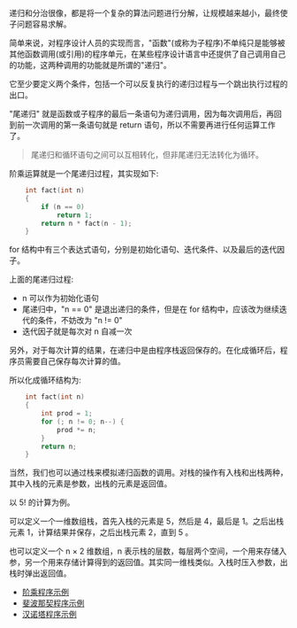 
递归和分治很像，都是将一个复杂的算法问题进行分解，让规模越来越小，最终使子问题容易求解。

简单来说，对程序设计人员的实现而言，"函数"(或称为子程序)不单纯只是能够被其他函数调用(或引用)的程序单元，在某些程序设计语言中还提供了自己调用自己的功能，这两种调用的功能就是所谓的"递归"。

它至少要定义两个条件，包括一个可以反复执行的递归过程与一个跳出执行过程的出口。

"尾递归" 就是函数或子程序的最后一条语句为递归调用，因为每次调用后，再回到前一次调用的第一条语句就是 return 语句，所以不需要再进行任何运算工作了。

> 尾递归和循环语句之间可以互相转化，但非尾递归无法转化为循环。

阶乘运算就是一个尾递归过程，其实现如下:
```cpp
	int fact(int n)
	{
		if (n == 0)
			return 1;
		return n * fact(n - 1);
	}
```
for 结构中有三个表达式语句，分别是初始化语句、迭代条件、以及最后的迭代因子。

上面的尾递归过程:
- n 可以作为初始化语句
- 尾递归中，"n == 0" 是退出递归的条件，但是在 for 结构中，应该改为继续迭代的条件，不妨改为 "n != 0"
- 迭代因子就是每次对 n 自减一次

另外，对于每次计算的结果，在递归中是由程序栈返回保存的。在化成循环后，程序员需要自己保存每次计算的值。

所以化成循环结构为:
```cpp
	int fact(int n)
	{
		int prod = 1;
		for (; n != 0; n--) {
			prod *= n;
		}
		return n;
	}
```

当然，我们也可以通过栈来模拟递归函数的调用。对栈的操作有入栈和出栈两种，其中入栈的元素是参数，出栈的元素是返回值。

以 5! 的计算为例。

可以定义一个一维数组栈，首先入栈的元素是 5，然后是 4，最后是 1。之后出栈元素 1，计算结果并保存，之后出栈元素 2，直到 5 。

也可以定义一个 n × 2 维数组，n 表示栈的层数，每层两个空间，一个用来存储入参，另一个用来存储计算得到的返回值。其实同一维栈类似。入栈时压入参数，出栈时弹出返回值。


- [阶乘程序示例](fact.cpp)
- [斐波那契程序示例](fibo.cpp)
- [汉诺塔程序示例](hanoi.c)
